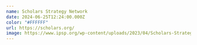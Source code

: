 ```yaml
---
name: Scholars Strategy Network
date: 2024-06-25T12:24:00.000Z
color: "#FFFFFF"
url: https://scholars.org/
image: https://www.ipsp.org/wp-content/uploads/2023/04/Scholars-Strategy-Network.png
---
```

